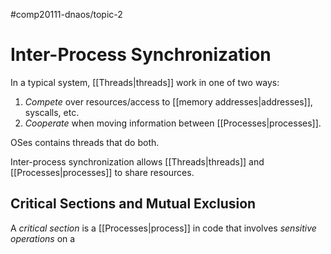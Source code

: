 #comp20111-dnaos/topic-2 
# Inter-Process Synchronization

In a typical system, [[Threads|threads]] work in one of two ways:
1) *Compete* over resources/access to [[memory addresses|addresses]], syscalls, etc.
2) *Cooperate* when moving information between [[Processes|processes]].

OSes contains threads that do both. 

Inter-process synchronization allows [[Threads|threads]] and [[Processes|processes]] to share resources.

## Critical Sections and Mutual Exclusion

A *critical section* is a [[Processes|process]] in code that involves *sensitive operations* on a 